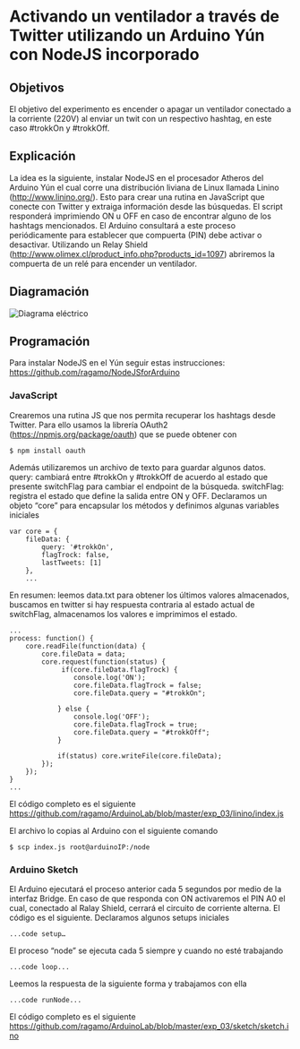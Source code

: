 Activando un ventilador a través de Twitter utilizando un Arduino Yún con NodeJS incorporado
============================================================================================

Objetivos
---------

El objetivo del experimento es encender o apagar un ventilador conectado a la corriente (220V) al enviar un twit con un respectivo hashtag, en este caso #trokkOn y #trokkOff.


Explicación
-----------

La idea es la siguiente, instalar NodeJS en el procesador Atheros del Arduino Yún el cual corre una distribución liviana de Linux llamada Linino (http://www.linino.org/). Esto para crear una rutina en JavaScript que conecte con Twitter y extraiga información desde las búsquedas. El script responderá imprimiendo ON u OFF en caso de encontrar alguno de los hashtags mencionados. El Arduino consultará a este proceso periódicamente para establecer que compuerta (PIN) debe activar o desactivar. Utilizando un Relay Shield (http://www.olimex.cl/product_info.php?products_id=1097) abriremos la compuerta de un relé para encender un ventilador.


Diagramación
------------
![Diagrama eléctrico](http://haack.cl/downloads/diagramaElectrico.jpg "Diagrama eéctrico")


Programación
------------

Para instalar NodeJS en el Yún seguir estas instrucciones: https://github.com/ragamo/NodeJSforArduino


### JavaScript

Crearemos una rutina JS que nos permita recuperar los hashtags desde Twitter. Para ello usamos la librería OAuth2 (https://npmjs.org/package/oauth) que se puede obtener con 

	$ npm install oauth

Además utilizaremos un archivo de texto para guardar algunos datos.
query: cambiará entre #trokkOn y #trokkOff de acuerdo al estado que presente switchFlag para cambiar el endpoint de la búsqueda.
switchFlag: registra el estado que define la salida entre ON y OFF.
Declaramos un objeto “core” para encapsular los métodos y definimos algunas variables iniciales

	var core = {
		fileData: {
		    query: '#trokkOn',
		    flagTrock: false,
		    lastTweets: [1]
		},
		...

En resumen: leemos data.txt para obtener los últimos valores almacenados, buscamos en twitter si hay respuesta contraria al estado actual de switchFlag, almacenamos los valores e imprimimos el estado.

	...
	process: function() {
	    core.readFile(function(data) {
	        core.fileData = data;
	        core.request(function(status) {
	             if(core.fileData.flagTrock) {
	                console.log('ON');
	                core.fileData.flagTrock = false;
	                core.fileData.query = "#trokkOn";
	                
	            } else {
	                console.log('OFF');
	                core.fileData.flagTrock = true;
	                core.fileData.query = "#trokkOff";
	            }

	            if(status) core.writeFile(core.fileData);
	        });
	    });
	}
	...

El código completo es el siguiente https://github.com/ragamo/ArduinoLab/blob/master/exp_03/linino/index.js

El archivo lo copias al Arduino con el siguiente comando

	$ scp index.js root@arduinoIP:/node


### Arduino Sketch

El Arduino ejecutará el proceso anterior cada 5 segundos por medio de la interfaz Bridge. En caso de que responda con ON activaremos el PIN A0 el cual, conectado al Ralay Shield, cerrará el circuito de corriente alterna.
El código es el siguiente.
Declaramos algunos setups iniciales

	...code setup…

El proceso “node” se ejecuta cada 5 siempre y cuando no esté trabajando

	...code loop...

Leemos la respuesta de la siguiente forma y trabajamos con ella

	...code runNode...

El código completo es el siguiente https://github.com/ragamo/ArduinoLab/blob/master/exp_03/sketch/sketch.ino
